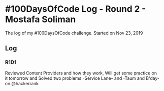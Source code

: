 # #100DaysOfCode Log - Round 2 - Mostafa Soliman

The log of my #100DaysOfCode challenge. Started on Nov 23, 2019

## Log

### R1D1 
Reviewed Content Providers and how they work, Will get some practice on it tomorrow and Solved two problems -Service Lane- and -Taum and B'day- on @hackerrank
